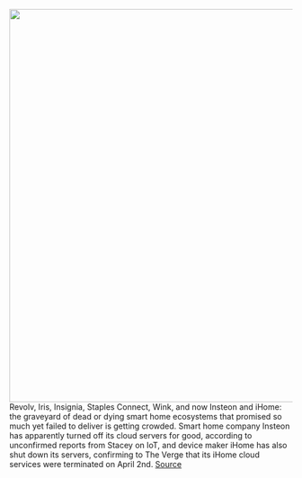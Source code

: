 <img src='https://cdn.vox-cdn.com/thumbor/iVS9GdZ-KEqkfrpnKgBMSLjYuEA=/0x0:2321x1379/1200x800/filters:focal(886x866:1256x1236)/cdn.vox-cdn.com/uploads/chorus_image/image/70770645/IMA_hero_1_iphone11pro.0.png' width='700px' /><br/>
Revolv, Iris, Insignia, Staples Connect, Wink, and now Insteon and iHome: the graveyard of dead or dying smart home ecosystems that promised so much yet failed to deliver is getting crowded. Smart home company Insteon has apparently turned off its cloud servers for good, according to unconfirmed reports from Stacey on IoT, and device maker iHome has also shut down its servers, confirming to The Verge that its iHome cloud services were terminated on April 2nd.
<a href='https://www.theverge.com/23032451/smart-home-troubles-insteon-ihome-shutdown-matter'> Source <a/>
